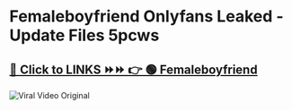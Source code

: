 
 # Femaleboyfriend Onlyfans Leaked - Update Files 5pcws

## <h2><a href="https://clipsfans.com/Femaleboyfriend&ref=git">🔗 Click to LINKS ⏩⏩ 👉 🟢 Femaleboyfriend </a></h2>

<a href="https://clipsfans.com/Femaleboyfriend&ref=git" rel="nofollow" data-target="animated-image.originalLink"><img src="https://i.ibb.co.com/xMMVF88/686577567.gif" alt="Viral Video Original" style="max-width: 100%; display: inline-block;" data-target="animated-image.originalImage"></a>

